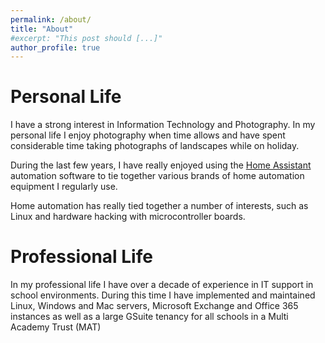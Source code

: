 ```yaml
---
permalink: /about/
title: "About"
#excerpt: "This post should [...]"
author_profile: true
---
```


# Personal Life

I have a strong interest in Information Technology and Photography. In my personal life I enjoy photography when time allows and have spent considerable time taking photographs of landscapes while on holiday.

During the last few years, I have really enjoyed using the [Home Assistant](https://www.home-assistant.io/) automation software to tie together various brands of home automation equipment I regularly use.

Home automation has really tied together a number of interests, such as Linux and hardware hacking with microcontroller boards.

# Professional Life

In my professional life I have over a decade of experience in IT support in school environments. During this time I have implemented and maintained Linux, Windows and Mac servers, Microsoft Exchange and Office 365 instances as well as a large GSuite tenancy for all schools in a Multi Academy Trust (MAT)